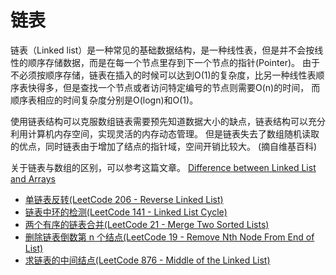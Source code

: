 # 链表


链表（Linked list）是一种常见的基础数据结构，是一种线性表，但是并不会按线性的顺序存储数据，而是在每一个节点里存到下一个节点的指针(Pointer)。
由于不必须按顺序存储，链表在插入的时候可以达到O(1)的复杂度，比另一种线性表顺序表快得多，但是查找一个节点或者访问特定编号的节点则需要O(n)的时间，
而顺序表相应的时间复杂度分别是O(logn)和O(1)。

使用链表结构可以克服数组链表需要预先知道数据大小的缺点，链表结构可以充分利用计算机内存空间，实现灵活的内存动态管理。
但是链表失去了数组随机读取的优点，同时链表由于增加了结点的指针域，空间开销比较大。
(摘自维基百科)


关于链表与数组的区别，可以参考这篇文章。
[Difference between Linked List and Arrays](https://www.faceprep.in/data-structures/linked-list-vs-array/#:~:text=Arrays%20Vs%20Linked%20Lists&text=An%20array%20is%20a%20collection,randomly%20using%20the%20array%20index.)

* [单链表反转(LeetCode 206 - Reverse Linked List)](reverse-singly-linked-list.md)
* [链表中环的检测(LeetCode 141 - Linked List Cycle)](linked-list-cycle.md)
* [两个有序的链表合并(LeetCode 21 - Merge Two Sorted Lists)](merge-two-sorted-lists.md)
* [删除链表倒数第 n 个结点(LeetCode 19 - Remove Nth Node From End of List)](remove-nth-node-from-end-of-list.md)
* [求链表的中间结点(LeetCode 876 - Middle of the Linked List)](middle-of-the-linked-list.md)